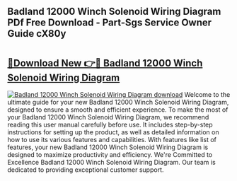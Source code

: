 ## Badland 12000 Winch Solenoid Wiring Diagram PDf Free Download - Part-Sgs Service Owner Guide cX80y

# <h2><a href="http://dft87sv.blite.top/?on=Badland+12000+Winch+Solenoid+Wiring+Diagram">🔗Download New 👉🔴 Badland 12000 Winch Solenoid Wiring Diagram</a></h2>

[![Badland 12000 Winch Solenoid Wiring Diagram download](https://i.imgur.com/lujVjoI.png)](http://dft87sv.blite.top/?on=Badland+12000+Winch+Solenoid+Wiring+Diagram)
Welcome to the ultimate guide for your new Badland 12000 Winch Solenoid Wiring Diagram, designed to ensure a smooth and efficient experience. To make the most of your Badland 12000 Winch Solenoid Wiring Diagram, we recommend reading this user manual carefully before use. It includes step-by-step instructions for setting up the product, as well as detailed information on how to use its various features and capabilities. With features like list of features, your new Badland 12000 Winch Solenoid Wiring Diagram is designed to maximize productivity and efficiency. We're Committed to Excellence Badland 12000 Winch Solenoid Wiring Diagram. Our team is dedicated to providing exceptional customer support.
